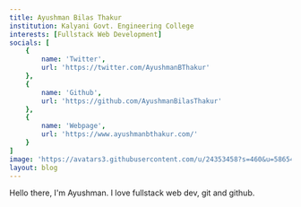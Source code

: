 ```yaml
---
title: Ayushman Bilas Thakur
institution: Kalyani Govt. Engineering College
interests: [Fullstack Web Development]
socials: [
    {
        name: 'Twitter',
        url: 'https://twitter.com/AyushmanBThakur'
    },
    {
        name: 'Github',
        url: 'https://github.com/AyushmanBilasThakur'
    },
    {
        name: 'Webpage',
        url: 'https://www.ayushmanbthakur.com/'
    }
]
image: 'https://avatars3.githubusercontent.com/u/24353458?s=460&u=58654656c896b9d0828d627e78696e1c666e9b75&v=4'
layout: blog
---
```


Hello there, I'm Ayushman. I love fullstack web dev, git and github.
